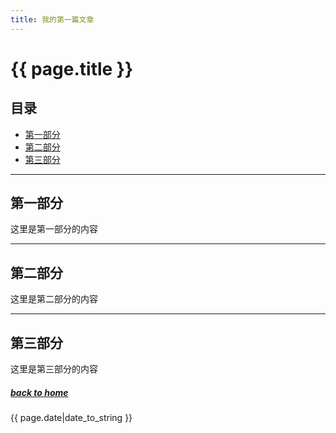 ```yaml
---
title: 我的第一篇文章
---
```


# {{ page.title }}

## 目录
+ [第一部分](https://cn.bing.com/)
+ [第二部分](https://www.jianshu.com/p/a3bc5869cb8d)
+ [第三部分](#partIII)

----------------------------------

## 第一部分
 
这里是第一部分的内容

----------------------------------

## 第二部分
 
这里是第二部分的内容

----------------------------------

## 第三部分
 
这里是第三部分的内容

##### [back to home](https://shiyuzhe.github.io/blog_android/)  
{{ page.date|date_to_string }}